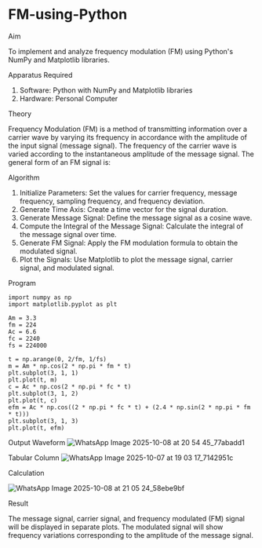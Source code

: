 # FM-using-Python

Aim


To implement and analyze frequency modulation (FM) using Python's NumPy and Matplotlib libraries. 

Apparatus Required

1.	Software: Python with NumPy and Matplotlib libraries
2.	Hardware: Personal Computer
  
Theory

Frequency Modulation (FM) is a method of transmitting information over a carrier wave by varying its frequency in accordance with the amplitude of the input signal (message signal). The frequency of the carrier wave is varied according to the instantaneous amplitude of the message signal. The general form of an FM signal is:



Algorithm


1.	Initialize Parameters: Set the values for carrier frequency, message frequency, sampling frequency, and frequency deviation.
2.	Generate Time Axis: Create a time vector for the signal duration.
3.	Generate Message Signal: Define the message signal as a cosine wave.
4.	Compute the Integral of the Message Signal: Calculate the integral of the message signal over time.
5.	Generate FM Signal: Apply the FM modulation formula to obtain the modulated signal.
6.	Plot the Signals: Use Matplotlib to plot the message signal, carrier signal, and modulated signal.

Program
```
import numpy as np
import matplotlib.pyplot as plt

Am = 3.3
fm = 224
Ac = 6.6
fc = 2240
fs = 224000

t = np.arange(0, 2/fm, 1/fs)
m = Am * np.cos(2 * np.pi * fm * t)
plt.subplot(3, 1, 1)
plt.plot(t, m)
c = Ac * np.cos(2 * np.pi * fc * t)
plt.subplot(3, 1, 2)
plt.plot(t, c)
efm = Ac * np.cos((2 * np.pi * fc * t) + (2.4 * np.sin(2 * np.pi * fm * t)))
plt.subplot(3, 1, 3)
plt.plot(t, efm)
`````

Output Waveform
![WhatsApp Image 2025-10-08 at 20 54 45_77abadd1](https://github.com/user-attachments/assets/44ab0865-c10c-490c-8d60-ebc98bcd00bf)


Tabular Column
![WhatsApp Image 2025-10-07 at 19 03 17_7142951c](https://github.com/user-attachments/assets/82469431-b3bc-4a5d-876c-77044a1e4178)


Calculation

![WhatsApp Image 2025-10-08 at 21 05 24_58ebe9bf](https://github.com/user-attachments/assets/3faaabaf-ae24-4bc8-a830-6178f9716a29)


Result


The message signal, carrier signal, and frequency modulated (FM) signal will be displayed in separate plots. The modulated signal will show frequency variations corresponding to the amplitude of the message signal.
